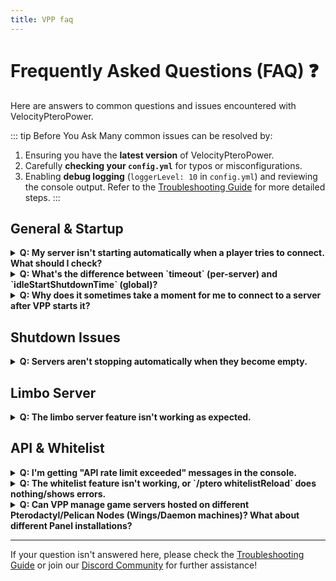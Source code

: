```yaml
---
title: VPP faq
---
```

# Frequently Asked Questions (FAQ) ❓

Here are answers to common questions and issues encountered with VelocityPteroPower.

::: tip Before You Ask
Many common issues can be resolved by:
1.  Ensuring you have the **latest version** of VelocityPteroPower.
2.  Carefully **checking your `config.yml`** for typos or misconfigurations.
3.  Enabling **debug logging** (`loggerLevel: 10` in `config.yml`) and reviewing the console output.
Refer to the [Troubleshooting Guide](troubleshooting.md) for more detailed steps.
:::

## General & Startup

<details>
  <summary><b>Q: My server isn't starting automatically when a player tries to connect. What should I check?</b></summary>

  *   **VPP Configuration (`config.yml`):**
      *   Is the server name under `servers:` an **exact match** (case-sensitive) to the name in your `velocity.toml`?
      *   Is the `id:` for that server the correct **short alphanumeric ID** from your panel (e.g., `a1b2c3d4`), not a long UUID?
  *   **Panel API Connection (`pterodactyl:` section in `config.yml`):**
      *   Is `url:` the full, correct URL to your panel (e.g., `https://panel.example.com/`)?
      *   Is `apiKey:` a **Client API Key** (starts `ptlc_` or `plcn_`)? Application API Keys (`ptla_`, `peli_`) are **not supported**.
      *   Does the API key have necessary permissions on the panel (power control, file read for whitelist)?
  *   **Velocity Console Logs:**
      *   Enable debug logging (`loggerLevel: 10`).
      *   Look for errors from `[VPP]` on startup (e.g., "Invalid API Key") or when a player attempts connection.
  *   **Panel API Rate Limits:**
      *   Set `printRateLimit: true` in `config.yml`.
      *   Are you seeing "Rate limit reached" messages?
  *   **`serverStatusCheckMethod`:**
      *   If `VELOCITY_PING`: Is the backend server's IP/port in `velocity.toml` correct and reachable for pings from the proxy? Is `pingTimeout` adequate?
      *   If `PANEL_API`: This relies on the panel API being responsive.
  *   **Whitelist Feature:**
      *   If `whitelist: true` for the server: Is the player on the server's `whitelist.json`? Or do they have `ptero.bypass` permission (and `whitelistAllowBypass: true` is set)?
      *   Remember, whitelist fetching is not supported for MC Server Soft.
</details>

<details>
  <summary><b>Q: What's the difference between `timeout` (per-server) and `idleStartShutdownTime` (global)?</b></summary>

  *   **`timeout`:** This setting is configured *per-server* in the `servers:` section. It applies when an **active server (that had players)** becomes empty. The countdown for shutdown begins after the last player leaves.
  *   **`idleStartShutdownTime`:** This is a *global* setting. It applies if a server is **started by VPP** (e.g., due to a player connection attempt or a command) but **no player successfully joins it** within this specified duration. It's a safeguard to shut down servers that were initiated but never actually used.
</details>

<details>
  <summary><b>Q: Why does it sometimes take a moment for me to connect to a server after VPP starts it?</b></summary>
  This is likely due to the `startupJoinDelay` setting, configured per-server in `config.yml`. This delay is intentionally added *after* VPP detects the server as "online" (via `serverStatusCheckMethod`). It gives the backend Minecraft server and its plugins additional time to fully initialize and load before VPP attempts to transfer the player. Without this, players might be connected too early, before the server is truly ready to accept them.
</details>

## Shutdown Issues

<details>
  <summary><b>Q: Servers aren't stopping automatically when they become empty.</b></summary>

  *   **`timeout` Setting:** For the specific server in `config.yml`, is `timeout:` set to a positive number (seconds)?
      *   If `timeout: -1`, automatic shutdown for that server is disabled.
      *   If `timeout: 0`, it should attempt to stop immediately (though panel processing takes time).
  *   **Velocity Console Logs:** Enable debug logging. Look for messages like "Scheduling server shutdown for...", "Shutdown cancelled for server...", or "Failed to shutdown server...".
  *   **Player Count Accuracy:** Is Velocity accurately reporting the server as empty? Rarely, a player might be "ghosted" on the proxy.
  *   **Panel API Rate Limits:** If VPP is rate-limited, it cannot send the stop signal. Check with `printRateLimit: true`.
  *   **Panel/Server Issues:**
      *   Is the panel API responsive?
      *   Check the console of the backend Minecraft server on the panel itself. Is it stuck or refusing to shut down cleanly?
  *   **`shutdownRetries` & `shutdownRetryDelay`:** VPP will attempt to confirm shutdown and retry. If these retries fail, it will log an error.
</details>

## Limbo Server

<details>
  <summary><b>Q: The limbo server feature isn't working as expected.</b></summary>

  *   **Configuration (`config.yml`):**
      *   Is `limboServer:` set to the **exact name** of a server that is registered in your `velocity.toml`?
      *   If `limboServer:` is still `"changeMe"` or an invalid name, the feature is disabled.
  *   **Limbo Server Status:**
      *   Is the server designated as your limbo server actually online and accessible via Velocity?
      *   If your limbo server is *also* managed by VPP, ensure its own `timeout` and startup settings in `config.yml` are appropriate (e.g., `timeout: -1` if it should always be on, or a very short `timeout` if it's meant to be ephemeral but also quick to start via VPP).
  *   **Velocity Console Logs:** Look for messages from VPP about "Redirecting player to limbo..." or any errors related to finding or connecting to the limbo server.
</details>

## API & Whitelist

<details>
  <summary><b>Q: I'm getting "API rate limit exceeded" messages in the console.</b></summary>

  *   **Enable `printRateLimit: true`** in `config.yml`. This will show you the rate limit values VPP receives from your panel, helping confirm if this is the issue.
  *   **Other API Consumers:** Are other plugins, scripts, or services also making frequent requests to your panel API? This can contribute to hitting the limit.
  *   **`apiThreads`:** The default (`10`) is usually fine. Excessively high values here could potentially hit rate limits faster if many operations are triggered at once.
  *   **Panel Documentation:** Consult your panel's documentation to understand its specific API rate limits and how they are applied.
</details>

<details>
  <summary><b>Q: The whitelist feature isn't working, or `/ptero whitelistReload` does nothing/shows errors.</b></summary>

  *   **Server Configuration (`config.yml`):** Is `whitelist: true` set for the specific server(s) in the `servers:` section?
  *   ::: danger MC Server Soft Incompatibility
      The whitelist fetching feature is **NOT SUPPORTED** if VPP detects your panel as **MC Server Soft**. This is due to differences in panel APIs for file access. VPP will log a warning, and whitelist checks will be skipped.
      :::
  *   **Panel API Key Permissions:** Your Client API Key (`ptlc_` or `plcn_`) must have permissions on the panel to **read files** for the target server (specifically, to access `whitelist.json`).
  *   **File Existence & Location:** Does `whitelist.json` actually exist in the **root directory** of the Minecraft server on the panel?
  *   **Velocity Console Logs (Debug Enabled):** Look for messages like:
      *   "Fetching whitelist for server..."
      *   "Updated whitelist for server..."
      *   Errors such as "Failed to fetch whitelist for server..." or "Error parsing whitelist JSON..."
  *   **`whitelistCheckInterval`:** If you expect periodic updates, ensure this is set to a positive value (minutes).
</details>

<details>
  <summary><b>Q: Can VPP manage game servers hosted on different Pterodactyl/Pelican Nodes (Wings/Daemon machines)? What about different Panel installations?</b></summary>

   *  **Multiple Nodes (Wings/Daemon) under a Single Panel: YES** VelocityPteroPower connects to one specific Panel installation (defined by the pterodactyl.url in config.yml). This single Panel installation can (and typically does) manage game servers running on many different physical or virtual machines, which are known as Nodes (running the Pterodactyl Wings or Pelican Daemon software). VPP can manage any game server that is registered under that one Panel, regardless of which Node it's hosted on.

   * **Multiple, Separate Panel Installations: NO (with a single VPP instance)** A single instance of VelocityPteroPower is designed to communicate with only one Panel installation at a time. If you have completely separate Pterodactyl or Pelican panel installations (e.g., panel1.example.com and panel2.example.com), you cannot manage servers from both of these distinct panels with a single VPP plugin instance.  To manage servers across entirely separate panel installations, you would theoretically need to run separate, isolated Velocity proxy instances, each with its own VPP plugin configured to point to its respective panel. This is generally not a common or straightforward setup.



</details>

---

If your question isn't answered here, please check the [Troubleshooting Guide](troubleshooting.md) or join our [Discord Community](https://discord.pluginz.dev) for further assistance!
